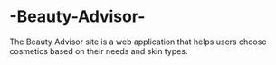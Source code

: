 # -Beauty-Advisor-
The Beauty Advisor site is a web application that helps users choose cosmetics based on their needs and skin types. 
